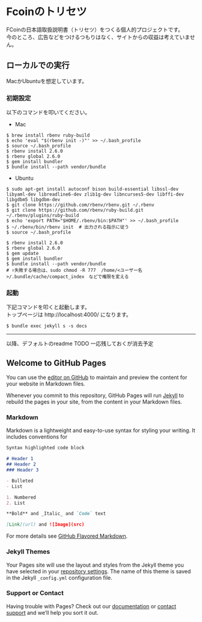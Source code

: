 # Fcoinのトリセツ

FCoinの日本語取扱説明書（トリセツ）をつくる個人的プロジェクトです。  
今のところ、広告などをつけるつもりはなく、サイトからの収益は考えていません。

## ローカルでの実行

MacかUbuntuを想定しています。

### 初期設定

以下のコマンドを叩いてください。

- Mac
~~~
$ brew install rbenv ruby-build
$ echo 'eval "$(rbenv init -)"' >> ~/.bash_profile
$ source ~/.bash_profile
$ rbenv install 2.6.0
$ rbenv global 2.6.0
$ gem install bundler
$ bundle install --path vendor/bundle
~~~

- Ubuntu
~~~
$ sudo apt-get install autoconf bison build-essential libssl-dev libyaml-dev libreadline6-dev zlib1g-dev libncurses5-dev libffi-dev libgdbm5 libgdbm-dev
$ git clone https://github.com/rbenv/rbenv.git ~/.rbenv
$ git clone https://github.com/rbenv/ruby-build.git ~/.rbenv/plugins/ruby-build
$ echo 'export PATH="$HOME/.rbenv/bin:$PATH"' >> ~/.bash_profile
$ ~/.rbenv/bin/rbenv init  # 出力される指示に従う
$ source ~/.bash_profile

$ rbenv install 2.6.0
$ rbenv global 2.6.0
$ gem update
$ gem install bundler
$ bundle install --path vendor/bundle
# ↑失敗する場合は、sudo chmod -R 777  /home/<ユーザー名>/.bundle/cache/compact_index　などで権限を変える

~~~

### 起動

下記コマンドを叩くと起動します。  
トップページは http://localhost:4000/ になります。
~~~
$ bundle exec jekyll s -s docs
~~~


---

以降、デフォルトのreadme
TODO 一応残しておくが消去予定

## Welcome to GitHub Pages

You can use the [editor on GitHub](https://github.com/Odacchi/fcoin-user-manual-jp/edit/master/README.md) to maintain and preview the content for your website in Markdown files.

Whenever you commit to this repository, GitHub Pages will run [Jekyll](https://jekyllrb.com/) to rebuild the pages in your site, from the content in your Markdown files.

### Markdown

Markdown is a lightweight and easy-to-use syntax for styling your writing. It includes conventions for

```markdown
Syntax highlighted code block

# Header 1
## Header 2
### Header 3

- Bulleted
- List

1. Numbered
2. List

**Bold** and _Italic_ and `Code` text

[Link](url) and ![Image](src)
```

For more details see [GitHub Flavored Markdown](https://guides.github.com/features/mastering-markdown/).

### Jekyll Themes

Your Pages site will use the layout and styles from the Jekyll theme you have selected in your [repository settings](https://github.com/Odacchi/fcoin-user-manual-jp/settings). The name of this theme is saved in the Jekyll `_config.yml` configuration file.

### Support or Contact

Having trouble with Pages? Check out our [documentation](https://help.github.com/categories/github-pages-basics/) or [contact support](https://github.com/contact) and we’ll help you sort it out.
